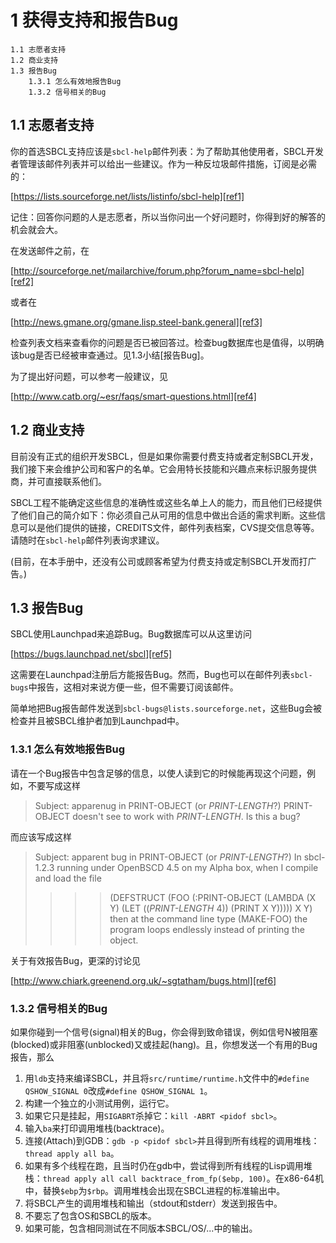 # 1 获得支持和报告Bug
    1.1 志愿者支持
    1.2 商业支持
    1.3 报告Bug
        1.3.1 怎么有效地报告Bug
        1.3.2 信号相关的Bug

## 1.1 志愿者支持
你的首选SBCL支持应该是`sbcl-help`邮件列表：为了帮助其他使用者，SBCL开发者管理该邮件列表并可以给出一些建议。作为一种反垃圾邮件措施，订阅是必需的：

[https://lists.sourceforge.net/lists/listinfo/sbcl-help][ref1]

记住：回答你问题的人是志愿者，所以当你问出一个好问题时，你得到好的解答的机会就会大。

在发送邮件之前，在

[http://sourceforge.net/mailarchive/forum.php?forum_name=sbcl-help][ref2]

或者在

[http://news.gmane.org/gmane.lisp.steel-bank.general][ref3]

检查列表文档来查看你的问题是否已被回答过。检查bug数据库也是值得，以明确该bug是否已经被审查通过。见1.3小结[报告Bug]。

为了提出好问题，可以参考一般建议，见

[http://www.catb.org/~esr/faqs/smart-questions.html][ref4]

## 1.2 商业支持
目前没有正式的组织开发SBCL，但是如果你需要付费支持或者定制SBCL开发，我们接下来会维护公司和客户的名单。它会用特长技能和兴趣点来标识服务提供商，并可直接联系他们。

SBCL工程不能确定这些信息的准确性或这些名单上人的能力，而且他们已经提供了他们自己的简介如下：你必须自己从可用的信息中做出合适的需求判断。这些信息可以是他们提供的链接，CREDITS文件，邮件列表档案，CVS提交信息等等。请随时在`sbcl-help`邮件列表询求建议。

(目前，在本手册中，还没有公司或顾客希望为付费支持或定制SBCL开发而打广告。)

## 1.3 报告Bug
SBCL使用Launchpad来追踪Bug。Bug数据库可以从这里访问

[https://bugs.launchpad.net/sbcl][ref5]

这需要在Launchpad注册后方能报告Bug。然而，Bug也可以在邮件列表`sbcl-bugs`中报告，这相对来说方便一些，但不需要订阅该邮件。

简单地把Bug报告邮件发送到`sbcl-bugs@lists.sourceforge.net`，这些Bug会被检查并且被SBCL维护者加到Launchpad中。

### 1.3.1 怎么有效地报告Bug
请在一个Bug报告中包含足够的信息，以使人读到它的时候能再现这个问题，例如，不要写成这样

>Subject: apparenug in PRINT-OBJECT (or *PRINT-LENGTH*?)
>PRINT-OBJECT doesn't see to work with *PRINT-LENGTH*. Is this a bug?

而应该写成这样

>Subject: apparent bug in PRINT-OBJECT (or *PRINT-LENGTH*?)
>In sbcl-1.2.3 running under OpenBSCD 4.5 on my Alpha box, when
>I compile and load the file
>>>>(DEFSTRUCT (FOO (:PRINT-OBJECT (LAMBDA (X Y)
>>>>                                 (LET ((*PRINT-LENGTH* 4))
>>>>                                   (PRINT X Y)))))
>>>>  X Y)
>then at the command line type
>   (MAKE-FOO)
>the program loops endlessly instead of printing the object.

关于有效报告Bug，更深的讨论见

[http://www.chiark.greenend.org.uk/~sgtatham/bugs.html][ref6]

### 1.3.2 信号相关的Bug
如果你碰到一个信号(signal)相关的Bug，你会得到致命错误，例如信号N被阻塞(blocked)或非阻塞(unblocked)又或挂起(hang)。且，你想发送一个有用的Bug报告，那么

1. 用`ldb`支持来编译SBCL，并且将`src/runtime/runtime.h`文件中的`#define QSHOW_SIGNAL 0`改成`#define QSHOW_SIGNAL 1`。
2. 构建一个独立的小测试用例，运行它。
3. 如果它只是挂起，用`SIGABRT`杀掉它：`kill -ABRT <pidof sbcl>`。
4. 输入`ba`来打印调用堆栈(backtrace)。
5. 连接(Attach)到GDB：`gdb -p <pidof sbcl>`并且得到所有线程的调用堆栈：`thread apply all ba`。
6. 如果有多个线程在跑，且当时仍在gdb中，尝试得到所有线程的Lisp调用堆栈：`thread apply all call backtrace_from_fp($ebp, 100)`。在x86-64机中，替换`$ebp`为`$rbp`。调用堆栈会出现在SBCL进程的标准输出中。
7. 将SBCL产生的调用堆栈和输出（stdout和stderr）发送到报告中。
8. 不要忘了包含OS和SBCL的版本。
9. 如果可能，包含相同测试在不同版本SBCL/OS/...中的输出。

[ref1]: https://lists.sourceforge.net/lists/listinfo/sbcl-help
[ref2]: http://sourceforge.net/mailarchive/forum.php?forum_name=sbcl-help
[ref3]: http://news.gmane.org/gmane.lisp.steel-bank.general
[ref4]: http://www.catb.org/~esr/faqs/smart-questions.html
[ref5]: https://bugs.launchpad.net/sbcl
[ref6]: http://www.chiark.greenend.org.uk/~sgtatham/bugs.html